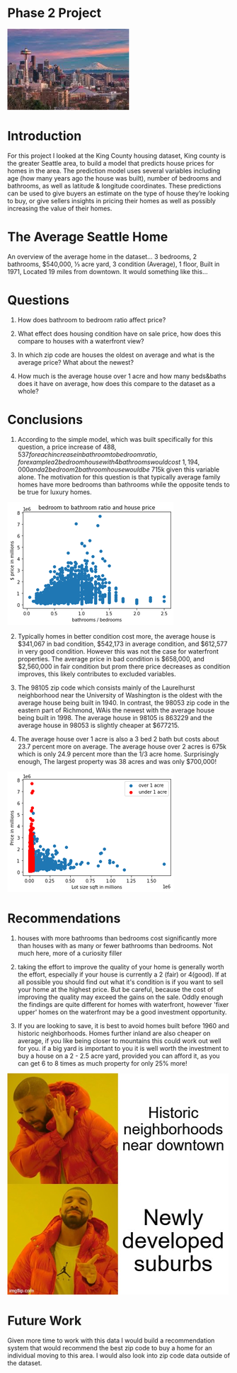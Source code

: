 # Phase 2 Project

<img src="Images/images.jpg/">

# Introduction
For this project I looked at the King County housing dataset, King county is the greater Seattle area, to build a model that predicts house prices for homes in the area. The prediction model uses several variables including age (how many years ago the house was built), number of bedrooms and bathrooms, as well as latitude & longitude coordinates. These predictions can be used to give buyers an estimate on the type of house they’re looking to buy, or give sellers insights in pricing their homes as well as possibly increasing the value of their homes.

# The Average Seattle Home
An overview of the average home in the dataset...
3 bedrooms, 2 bathrooms, $540,000, ⅓ acre yard, 3 condition (Average), 1 floor, Built in 1971, Located 19 miles from downtown.
It would something like this...


# Questions
1. How does bathroom to bedroom ratio affect price?

2. What effect does housing condition have on sale price, how does this compare to houses with a waterfront view?
3. In which zip code are houses the oldest on average and what is the average price? What about the newest?
4. How much is the average house over 1 acre and how many beds&baths does it have on average, how does this compare to the dataset as a whole?

# Conclusions
1. According to the simple model, which was built specifically for this question, a price increase of $488,537 for each increase in bathroom to bedroom ratio, for example a 2 bedroom house with 4 bathrooms would cost ~1,194,000 and a 2 bedroom 2 bathroom house would be ~$715k given this variable alone. The motivation for this question is that typically average family homes have more bedrooms than bathrooms while the opposite tends to be true for luxury homes. 

<img src="Images/download.png/">

2. Typically homes in better condition cost more, the average house is $341,067 in bad condition, $542,173 in average condition, and $612,577 in very good condition. However this was not the case for waterfront properties. The average price in bad condition is $658,000, and $2,560,000 in fair condition but prom there price decreases as condition improves, this likely contributes to excluded variables.


3. The 98105 zip code which consists mainly of the Laurelhurst neighborhood near the University of Washington is the oldest with the average house being built in 1940. In contrast, the 98053 zip code in the eastern part of Richmond, WAis the newest with the average house being built in 1998. The average house in 98105 is 863229 and the average house in 98053 is slightly cheaper at $677215.

4. The average house over 1 acre is also a 3 bed 2 bath but costs about 23.7 percent more on average. The average house over 2 acres is 675k which is only 24.9 percent more than the 1/3 acre home. Surprisingly enough, The largest property was 38 acres and was only $700,000!

<img src="Images/ed.png/">

# Recommendations
1. houses with more bathrooms than bedrooms cost significantly more than houses with as many or fewer bathrooms than bedrooms. Not much here, more of a curiosity filler

2. taking the effort to improve the quality of your home is generally worth the effort, especially if your house is currently a 2 (fair) or 4(good). If at all possible you should find out what it's condition is if you want to sell your home at the highest price. But be careful, because the cost of improving the quality may exceed the gains on the sale. Oddly enough the findings are quite different for homes with waterfront, however 'fixer upper' homes on the waterfront may be a good investment opportunity.

 3. If you are looking to save, it is best to avoid homes built before 1960 and historic neighborhoods. Homes further inland are also cheaper on average, if you like being closer to mountains this could work out well for you.
if a big yard is important to you it is well worth the investment to buy a house on a 2 - 2.5 acre yard, provided you can afford it, as you can get 6 to 8 times as much property for only 25% more!

<img src="Images/4hg82b.jpg/">

# Future Work
Given more time to work with this data I would build a recommendation system that would recommend the best zip code to buy a home for an individual moving to this area. I would also look into zip code data outside of the dataset.
